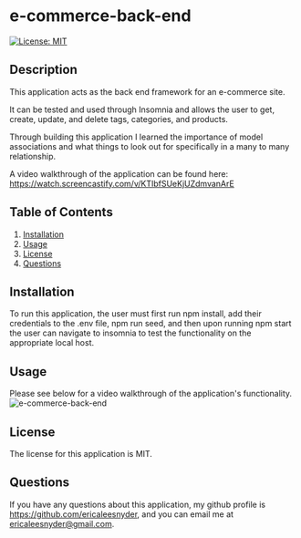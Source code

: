 # e-commerce-back-end

[![License: MIT](https://img.shields.io/badge/License-MIT-yellow.svg)](https://opensource.org/licenses/MIT)

## Description

This application acts as the back end framework for an e-commerce site. 

It can be tested and used through Insomnia and allows the user to get, create, update, and delete tags, categories, and products. 

Through building this application I learned the importance of model associations and what things to look out for specifically in a many to many relationship. 

A video walkthrough of the application can be found here: https://watch.screencastify.com/v/KTIbfSUeKjUZdmvanArE

## Table of Contents 
1. [Installation](#installation)
2. [Usage](#usage)
3. [License](#license)
4. [Questions](#questions)

## Installation

To run this application, the user must first run npm install, add their credentials to the .env file, npm run seed, and then upon running npm start the user can navigate to insomnia to test the functionality on the appropriate local host. 

## Usage 

Please see below for a video walkthrough of the application's functionality. 
![e-commerce-back-end](https://user-images.githubusercontent.com/89615676/139514392-9b315c01-4c82-42de-ade7-e06b832ff4ad.gif)

## License

The license for this application is MIT.


## Questions

If you have any questions about this application, my github profile is https://github.com/ericaleesnyder, and you can email me at ericaleesnyder@gmail.com. 
